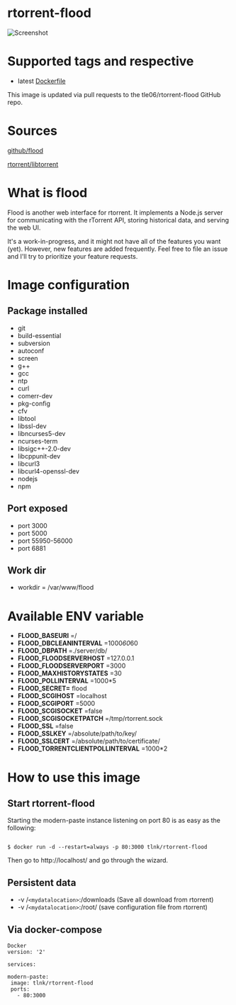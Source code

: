 # rtorrent-flood

![Screenshot](https://s3.amazonaws.com/johnfurrow.com/share/flood-screenshots-a.png)

# Supported tags and respective

* latest [Dockerfile](https://github.com/tle06/rtorrent-flood/blob/master/Dockerfile)

This image is updated via pull requests to the tle06/rtorrent-flood GitHub repo.

# Sources
[github/flood](https://github.com/jfurrow/flood)

[rtorrent/libtorrent](https://jes.sc/kb/rTorrent-ruTorrent-Seedbox-Guide.php#rTorrent+LibTorrent+XML-RPC)

# What is flood
Flood is another web interface for rtorrent. It implements a Node.js server for communicating with the rTorrent API, storing historical data, and serving the web UI.

It's a work-in-progress, and it might not have all of the features you want (yet). However, new features are added frequently. Feel free to file an issue and I'll try to prioritize your feature requests.

# Image configuration
## Package installed
* git
* build-essential
* subversion
* autoconf
* screen
* g++
* gcc
* ntp
* curl
* comerr-dev
* pkg-config
* cfv
* libtool
* libssl-dev
* libncurses5-dev
* ncurses-term
* libsigc++-2.0-dev
* libcppunit-dev
* libcurl3
* libcurl4-openssl-dev
* nodejs
* npm

## Port exposed
* port 3000
* port 5000
* port 55950-56000
* port 6881

## Work dir
* workdir = /var/www/flood

# Available ENV variable

* __FLOOD_BASEURI__ =/
* __FLOOD_DBCLEANINTERVAL__ =1000*60*60
* __FLOOD_DBPATH__ =./server/db/
* __FLOOD_FLOODSERVERHOST__ =127.0.0.1
* __FLOOD_FLOODSERVERPORT__ =3000
* __FLOOD_MAXHISTORYSTATES__ =30
* __FLOOD_POLLINTERVAL__ =1000*5
* __FLOOD_SECRET=__ flood
* __FLOOD_SCGIHOST__ =localhost
* __FLOOD_SCGIPORT__ =5000
* __FLOOD_SCGISOCKET__ =false
* __FLOOD_SCGISOCKETPATCH__ =/tmp/rtorrent.sock
* __FLOOD_SSL__ =false
* __FLOOD_SSLKEY__ =/absolute/path/to/key/
* __FLOOD_SSLCERT__ =/absolute/path/to/certificate/
* __FLOOD_TORRENTCLIENTPOLLINTERVAL__ =1000*2

# How to use this image
## Start rtorrent-flood

Starting the modern-paste instance listening on port 80 is as easy as the following:
``` Docker

$ docker run -d --restart=always -p 80:3000 tlnk/rtorrent-flood

```
Then go to http://localhost/ and go through the wizard.

## Persistent data

* -v /`<mydatalocation>`:/downloads (Save all download from rtorrent)
* -v /`<mydatalocation>`:/root/ (save configuration file from rtorrent)

## Via docker-compose

```
Docker
version: '2'

services:

modern-paste:
 image: tlnk/rtorrent-flood
 ports:
   - 80:3000

```
